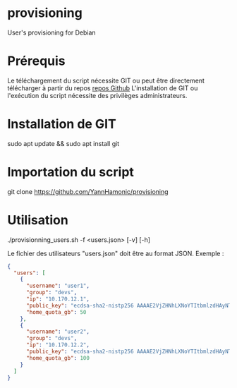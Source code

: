 # provisioning
User's provisioning  for Debian
# Prérequis
Le téléchargement du script nécessite GIT ou peut être directement télécharger à partir du repos [repos Github](https://github.com/YannHamonic/provisioning)
L'installation de GIT ou l'exécution du script nécessite des privilèges administrateurs.
# Installation de GIT
sudo apt update && sudo apt install git
# Importation du script
git clone https://github.com/YannHamonic/provisioning
# Utilisation
./provisionning_users.sh -f  <users.json> \[-v\] \[-h\]

Le fichier des utilisateurs "users.json" doit être au format JSON.
Exemple :
```JSON
{
  "users": [
    {
      "username": "user1",
      "group": "devs",
      "ip": "10.170.12.1",
      "public_key": "ecdsa-sha2-nistp256 AAAAE2VjZHNhLXNoYTItbmlzdHAyNTYAAAAIbmlzdHAyNTYAAABBBDIA/wzeamzAIf2ZwQ1fZgFzkfqqDaOL2jx6wSF1vlRPLIAC7vAhW1byZBH4l2jCN5+ixAvGvP+IvZ+Py/QRXC8= yann@YH-CLT-AA0001",
      "home_quota_gb": 50
    },
    {
      "username": "user2",
      "group": "devs",
      "ip": "10.170.12.2",
      "public_key": "ecdsa-sha2-nistp256 AAAAE2VjZHNhLXNoYTItbmlzdHAyNTYAAAAIbmlzdHAyNTYAAABBBAPLfA+nyBVbNdmUyXtxLpsNnECo2fsEyALdsC+7XQZc/D7oIL8SOCGTz653Ce3QE50NXaKRqeyODezjTNTVlew= yann@YH-CLT-AA0001",
      "home_quota_gb": 100
    }
  ]
}
```